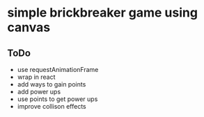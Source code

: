# simple brickbreaker game using canvas
## ToDo
- use requestAnimationFrame
- wrap in react
- add ways to gain points
- add power ups
- use points to get power ups
- improve collison effects


